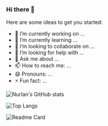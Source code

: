 ### Hi there 👋

Here are some ideas to get you started:

- 🔭 I’m currently working on ...
- 🌱 I’m currently learning ...
- 👯 I’m looking to collaborate on ...
- 🤔 I’m looking for help with ...
- 💬 Ask me about ...
- 📫 How to reach me: ...
- 😄 Pronouns: ...
- ⚡ Fun fact: ...

![Nurlan's GitHub stats](https://github-readme-stats.vercel.app/api?username=nurlanvalizada&show_icons=true&theme=dark&hide_border=true)

![Top Langs](https://github-readme-stats.vercel.app/api/top-langs/?username=nurlanvalizada&theme=dark&show_icons=true&hide_border=true)

![Readme Card](https://github-readme-stats.vercel.app/api/pin/?username=nurlanvalizada&repo=ProgrammingInCSharpCourse)

